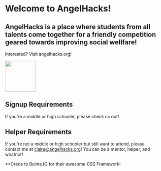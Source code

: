 # Welcome to AngelHacks!
## AngelHacks is a place where students from all talents come together for a friendly competition geared towards improving social wellfare!
Interested? Visit angelhacks.org!

<img src="https://i.imgur.com/OK038in.png" width="100px"></img>

## Signup Requirements
If you're a middle or high schooler, please check us out!

## Helper Requirements
If you're not a middle or high schooler but still want to attend, please contact me at claire@angelhacks.org! You can be a mentor, helper, and whatnot! 


**Creds to Bulma.IO for their awesome CSS Framework!
